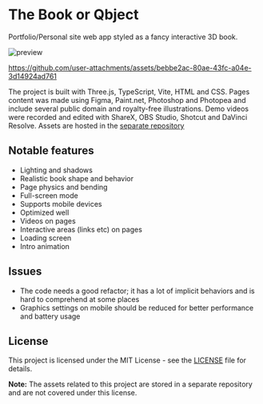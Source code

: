 # The Book or Qbject

Portfolio/Personal site web app styled as a fancy interactive 3D book.

![preview](https://github.com/user-attachments/assets/d9f822a4-b90c-404d-a75a-7302f6d6fe6e)

https://github.com/user-attachments/assets/bebbe2ac-80ae-43fc-a04e-3d14924ad761

The project is built with Three.js, TypeScript, Vite, HTML and CSS. Pages content was made using Figma, Paint.net, Photoshop and Photopea and include several public domain and royalty-free illustrations. Demo videos were recorded and edited with ShareX, OBS Studio, Shotcut and DaVinci Resolve. Assets are hosted in the [separate repository](https://github.com/Qbject/tboq-assets)

## Notable features

- Lighting and shadows
- Realistic book shape and behavior
- Page physics and bending
- Full-screen mode
- Supports mobile devices
- Optimized well
- Videos on pages
- Interactive areas (links etc) on pages
- Loading screen
- Intro animation

## Issues

- The code needs a good refactor; it has a lot of implicit behaviors and is hard to comprehend at some places
- Graphics settings on mobile should be reduced for better performance and battery usage

## License

This project is licensed under the MIT License - see the [LICENSE](./LICENSE) file for details.

**Note:** The assets related to this project are stored in a separate repository and are not covered under this license.
